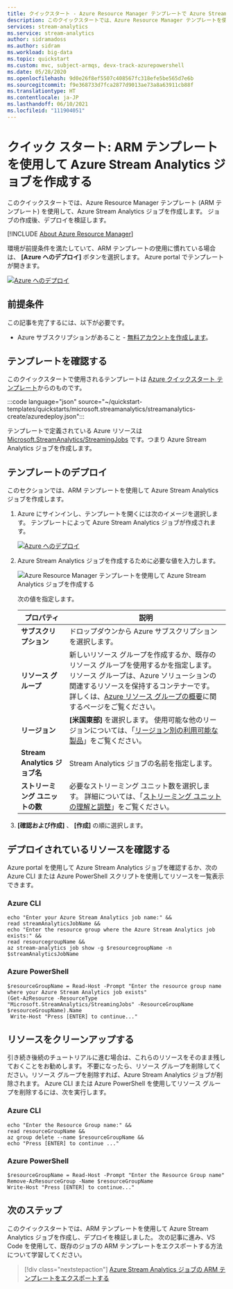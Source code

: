 ```yaml
---
title: クイックスタート - Azure Resource Manager テンプレートで Azure Stream Analytics ジョブを作成する
description: このクイックスタートでは、Azure Resource Manager テンプレートを使用して Azure Stream Analytics ジョブを作成する方法について説明します。
services: stream-analytics
ms.service: stream-analytics
author: sidramadoss
ms.author: sidram
ms.workload: big-data
ms.topic: quickstart
ms.custom: mvc, subject-armqs, devx-track-azurepowershell
ms.date: 05/28/2020
ms.openlocfilehash: 9d0e26f8ef5507c408567fc318efe5be565d7e6b
ms.sourcegitcommit: f9e368733d7fca2877d9013ae73a8a63911cb88f
ms.translationtype: HT
ms.contentlocale: ja-JP
ms.lasthandoff: 06/10/2021
ms.locfileid: "111904051"
---
```

# <a name="quickstart-create-an-azure-stream-analytics-job-by-using-an-arm-template"></a>クイック スタート: ARM テンプレートを使用して Azure Stream Analytics ジョブを作成する

このクイックスタートでは、Azure Resource Manager テンプレート (ARM テンプレート) を使用して、Azure Stream Analytics ジョブを作成します。 ジョブの作成後、デプロイを検証します。

[!INCLUDE [About Azure Resource Manager](../../includes/resource-manager-quickstart-introduction.md)]

環境が前提条件を満たしていて、ARM テンプレートの使用に慣れている場合は、 **[Azure へのデプロイ]** ボタンを選択します。 Azure portal でテンプレートが開きます。

[![Azure へのデプロイ](../media/template-deployments/deploy-to-azure.svg)](https://portal.azure.com/#create/Microsoft.Template/uri/https%3A%2F%2Fraw.githubusercontent.com%2FAzure%2Fazure-quickstart-templates%2Fmaster%2Fquickstarts%2Fmicrosoft.streamanalytics%2Fstreamanalytics-create%2Fazuredeploy.json)

## <a name="prerequisites"></a>前提条件

この記事を完了するには、以下が必要です。

* Azure サブスクリプションがあること - [無料アカウントを作成します](https://azure.microsoft.com/free/)。

## <a name="review-the-template"></a>テンプレートを確認する

このクイックスタートで使用されるテンプレートは [Azure クイックスタート テンプレート](https://azure.microsoft.com/resources/templates/streamanalytics-create/)からのものです。

:::code language="json" source="~/quickstart-templates/quickstarts/microsoft.streamanalytics/streamanalytics-create/azuredeploy.json":::

テンプレートで定義されている Azure リソースは [Microsoft.StreamAnalytics/StreamingJobs](/azure/templates/microsoft.streamanalytics/streamingjobs) です。つまり Azure Stream Analytics ジョブを作成します。

## <a name="deploy-the-template"></a>テンプレートのデプロイ

このセクションでは、ARM テンプレートを使用して Azure Stream Analytics ジョブを作成します。

1. Azure にサインインし、テンプレートを開くには次のイメージを選択します。 テンプレートによって Azure Stream Analytics ジョブが作成されます。

   [![Azure へのデプロイ](../media/template-deployments/deploy-to-azure.svg)](https://portal.azure.com/#create/Microsoft.Template/uri/https%3A%2F%2Fraw.githubusercontent.com%2FAzure%2Fazure-quickstart-templates%2Fmaster%2Fquickstarts%2Fmicrosoft.streamanalytics%2Fstreamanalytics-create%2Fazuredeploy.json)

2. Azure Stream Analytics ジョブを作成するために必要な値を入力します。

   ![Azure Resource Manager テンプレートを使用して Azure Stream Analytics ジョブを作成する](./media/quick-create-azure-resource-manager/create-stream-analytics-job-resource-manager-template.png "Azure Resource Manager テンプレートを使用して Azure Stream Analytics ジョブを作成する")

   次の値を指定します。

   |プロパティ  |説明  |
   |---------|---------|
   |**サブスクリプション**     | ドロップダウンから Azure サブスクリプションを選択します。        |
   |**リソース グループ**     | 新しいリソース グループを作成するか、既存のリソース グループを使用するかを指定します。 リソース グループは、Azure ソリューションの関連するリソースを保持するコンテナーです。 詳しくは、[Azure リソース グループの概要](../azure-resource-manager/management/overview.md)に関するページをご覧ください。 |
   |**リージョン**     | **[米国東部]** を選択します。 使用可能な他のリージョンについては、「[リージョン別の利用可能な製品](https://azure.microsoft.com/regions/services/)」をご覧ください。        |
   |**Stream Analytics ジョブ名**     | Stream Analytics ジョブの名前を指定します。      |
   |**ストリーミング ユニットの数**     |  必要なストリーミング ユニット数を選択します。 詳細については、「[ストリーミング ユニットの理解と調整](stream-analytics-streaming-unit-consumption.md)」をご覧ください。       |

3. **[確認および作成]** 、 **[作成]** の順に選択します。

## <a name="review-deployed-resources"></a>デプロイされているリソースを確認する

Azure portal を使用して Azure Stream Analytics ジョブを確認するか、次の Azure CLI または Azure PowerShell スクリプトを使用してリソースを一覧表示できます。

### <a name="azure-cli"></a>Azure CLI

```azurecli-interactive
echo "Enter your Azure Stream Analytics job name:" &&
read streamAnalyticsJobName &&
echo "Enter the resource group where the Azure Stream Analytics job exists:" &&
read resourcegroupName &&
az stream-analytics job show -g $resourcegroupName -n $streamAnalyticsJobName
```

### <a name="azure-powershell"></a>Azure PowerShell

```azurepowershell-interactive
$resourceGroupName = Read-Host -Prompt "Enter the resource group name where your Azure Stream Analytics job exists"
(Get-AzResource -ResourceType "Microsoft.StreamAnalytics/StreamingJobs" -ResourceGroupName $resourceGroupName).Name
 Write-Host "Press [ENTER] to continue..."
```

## <a name="clean-up-resources"></a>リソースをクリーンアップする

引き続き後続のチュートリアルに進む場合は、これらのリソースをそのまま残しておくことをお勧めします。 不要になったら、リソース グループを削除してください。リソース グループを削除すれば、Azure Stream Analytics ジョブが削除されます。 Azure CLI または Azure PowerShell を使用してリソース グループを削除するには、次を実行します。

### <a name="azure-cli"></a>Azure CLI

```azurecli-interactive
echo "Enter the Resource Group name:" &&
read resourceGroupName &&
az group delete --name $resourceGroupName &&
echo "Press [ENTER] to continue ..."
```

### <a name="azure-powershell"></a>Azure PowerShell

```azurepowershell-interactive
$resourceGroupName = Read-Host -Prompt "Enter the Resource Group name"
Remove-AzResourceGroup -Name $resourceGroupName
Write-Host "Press [ENTER] to continue..."
```

## <a name="next-steps"></a>次のステップ

このクイックスタートでは、ARM テンプレートを使用して Azure Stream Analytics ジョブを作成し、デプロイを検証しました。 次の記事に進み、VS Code を使用して、既存のジョブの ARM テンプレートをエクスポートする方法について学習してください。

> [!div class="nextstepaction"]
> [Azure Stream Analytics ジョブの ARM テンプレートをエクスポートする](resource-manager-export.md)
